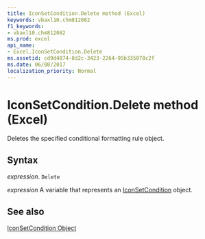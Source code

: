 ```yaml
---
title: IconSetCondition.Delete method (Excel)
keywords: vbaxl10.chm812082
f1_keywords:
- vbaxl10.chm812082
ms.prod: excel
api_name:
- Excel.IconSetCondition.Delete
ms.assetid: cd9d4874-8d2c-3423-2264-95b335078c2f
ms.date: 06/08/2017
localization_priority: Normal
---
```



# IconSetCondition.Delete method (Excel)

Deletes the specified conditional formatting rule object.


## Syntax

_expression_. `Delete`

_expression_ A variable that represents an [IconSetCondition](Excel.IconSetCondition.md) object.


## See also


[IconSetCondition Object](Excel.IconSetCondition.md)


